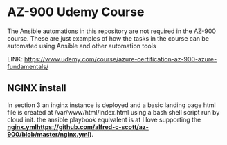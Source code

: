 # AZ-900 Udemy Course

The Ansible automations in this repository are not required in the AZ-900 course. These are just examples of how the tasks in the course can be automated using Ansible and other automation tools

LINK: https://www.udemy.com/course/azure-certification-az-900-azure-fundamentals/

## NGINX install

In section 3 an inginx instance is deployed and a basic landing page html file is created at /var/www/html/index.html using a bash shell script run by cloud init.
the ansible playbook equivalent is at I love supporting the **[nginx.yml](https://github.com/alfred-c-scott/az-900/blob/master/nginx.yml)https://github.com/alfred-c-scott/az-900/blob/master/nginx.yml)**.
